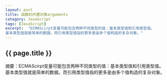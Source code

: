 ```yaml
---
layout: post
title: 函数的内置对象arguments
category: JavaScript
tags: [JavaScript]
excerpt:  "ECMAScirpt变量可能包含两种不同类型的值：基本类型值和引用类型值。
基本类型值就是简单的数据。而引用类型值指的更多是由多个值构造的复杂对象。"
---
```

<h2>{{ page.title }}</h2>
<p class="zhai">摘要：ECMAScirpt变量可能包含两种不同类型的值：基本类型值和引用类型值。
基本类型值就是简单的数据。而引用类型值指的更多是由多个值构造的复杂对象。</p>
<!--<p>{{ page.date | date_to_string }}</p>-->
